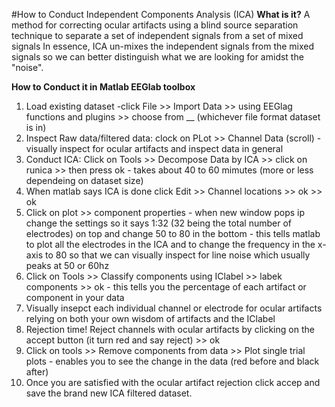 #How to Conduct Independent Components Analysis (ICA)
**What is it?**
A method for correcting ocular artifacts using a blind source separation
technique to separate a set of independent signals from a set of mixed signals
In essence, ICA un-mixes the independent signals from the mixed signals so we
can better distinguish what we are looking for amidst the "noise". 

**How to Conduct it in Matlab EEGlab toolbox**
1. Load existing dataset -click File >> Import Data >> using EEGlag functions and plugins >> choose from __ (whichever file format dataset is in)
2. Inspect Raw data/filtered data: clock on PLot >> Channel Data (scroll) - visually inspect for ocular artifacts and inspect data in general 
3. Conduct ICA: Click on Tools >> Decompose Data by ICA >> click on runica >> then press ok - takes about 40 to 60 mimutes (more or less dependeing on dataset size)
4. When matlab says ICA is done click Edit >> Channel locations >> ok >> ok 
5. Click on plot >> component properties - when new window pops ip change the settings so it says 1:32 (32 being the total number of electrodes) on top and change 50 to 80 in the bottom - this tells matlab to plot all the electrodes in the ICA and to change the frequency in the x-axis to 80 so that we can visually inspect for line noise which usually peaks at 50 or 60hz
6. Click on Tools >> Classify components using IClabel >> labek components >> ok - this tells you the percentage of each artifact or component in your data 
7. Visually insepct each individual channel or electrode for ocular artifacts relying on both your own wisdom of artifacts and the IClabel 
8. Rejection time! Reject channels with ocular artifacts by clicking on the accept button (it turn red and say reject) >> ok 
9. Click on tools >> Remove components from data >> Plot single trial plots - enables you to see the change in the data (red before and black after)
10. Once you are satisfied with the ocular artifact rejection click accep and save the brand new ICA filtered dataset. 

